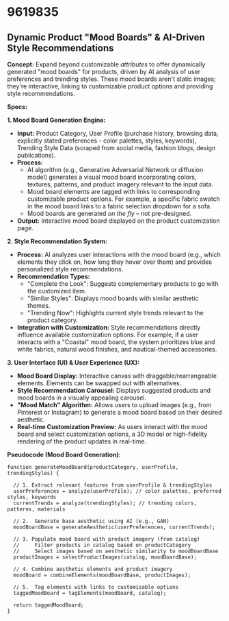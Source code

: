 # 9619835

## Dynamic Product "Mood Boards" & AI-Driven Style Recommendations

**Concept:** Expand beyond customizable *attributes* to offer dynamically generated "mood boards" for products, driven by AI analysis of user preferences and trending styles. These mood boards aren't static images; they're interactive, linking to customizable product options and providing style recommendations.

**Specs:**

**1. Mood Board Generation Engine:**

*   **Input:** Product Category, User Profile (purchase history, browsing data, explicitly stated preferences - color palettes, styles, keywords), Trending Style Data (scraped from social media, fashion blogs, design publications).
*   **Process:**
    *   AI algorithm (e.g., Generative Adversarial Network or diffusion model) generates a visual mood board incorporating colors, textures, patterns, and product imagery relevant to the input data.
    *   Mood board elements are tagged with links to corresponding customizable product options.  For example, a specific fabric swatch in the mood board links to a fabric selection dropdown for a sofa.
    *   Mood boards are generated *on the fly* – not pre-designed.
*   **Output:** Interactive mood board displayed on the product customization page.

**2. Style Recommendation System:**

*   **Process:** AI analyzes user interactions with the mood board (e.g., which elements they click on, how long they hover over them) and provides personalized style recommendations.
*   **Recommendation Types:**
    *   "Complete the Look": Suggests complementary products to go with the customized item.
    *   "Similar Styles": Displays mood boards with similar aesthetic themes.
    *   "Trending Now": Highlights current style trends relevant to the product category.
*   **Integration with Customization:**  Style recommendations directly influence available customization options. For example, if a user interacts with a "Coastal" mood board, the system prioritizes blue and white fabrics, natural wood finishes, and nautical-themed accessories.

**3.  User Interface (UI) & User Experience (UX):**

*   **Mood Board Display:** Interactive canvas with draggable/rearrangeable elements. Elements can be swapped out with alternatives.
*   **Style Recommendation Carousel:**  Displays suggested products and mood boards in a visually appealing carousel.
*   **"Mood Match" Algorithm:**  Allows users to upload images (e.g., from Pinterest or Instagram) to generate a mood board based on their desired aesthetic.
*   **Real-time Customization Preview:**  As users interact with the mood board and select customization options, a 3D model or high-fidelity rendering of the product updates in real-time.

**Pseudocode (Mood Board Generation):**

```
function generateMoodBoard(productCategory, userProfile, trendingStyles) {

  // 1. Extract relevant features from userProfile & trendingStyles
  userPreferences = analyze(userProfile); // color palettes, preferred styles, keywords
  currentTrends = analyze(trendingStyles); // trending colors, patterns, materials

  // 2.  Generate base aesthetic using AI (e.g., GAN)
  moodBoardBase = generateAesthetic(userPreferences, currentTrends);

  // 3. Populate mood board with product imagery (from catalog)
  //     Filter products in catalog based on productCategory
  //     Select images based on aesthetic similarity to moodBoardBase
  productImages = selectProductImages(catalog, moodBoardBase);

  // 4. Combine aesthetic elements and product imagery
  moodBoard = combineElements(moodBoardBase, productImages);

  // 5.  Tag elements with links to customizable options
  taggedMoodBoard = tagElements(moodBoard, catalog);

  return taggedMoodBoard;
}
```